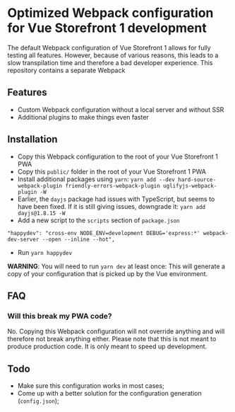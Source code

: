 # Optimized Webpack configuration for Vue Storefront 1 development
The default Webpack configuration of Vue Storefront 1 allows for fully testing all features. However, because of various reasons,
this leads to a slow transpilation time and therefore a bad developer experience. This repository contains a separate Webpack 

## Features
- Custom Webpack configuration without a local server and without SSR
- Additional plugins to make things even faster

## Installation
- Copy this Webpack configuration to the root of your Vue Storefront 1 PWA
- Copy this `public/` folder in the root of your Vue Storefront 1 PWA
- Install additional packages using `yarn`: `yarn add --dev hard-source-webpack-plugin friendly-errors-webpack-plugin uglifyjs-webpack-plugin -W`
- Earlier, the `dayjs` package had issues with TypeScript, but seems to have been fixed. If it is still giving issues, downgrade it: `yarn add dayjs@1.8.15 -W`
- Add a new script to the `scripts` section of `package.json`

```
"happydev": "cross-env NODE_ENV=development DEBUG='express:*' webpack-dev-server --open --inline --hot",
```

- Run `yarn happydev`

**WARNING**: You will need to run `yarn dev` at least once: This will generate a copy of your configuration
that is picked up by the Vue environment.


## FAQ
### Will this break my PWA code?
No. Copying this Webpack configuration will not override anything and will therefore not break anything either. Please note that
this is not meant to produce production code. It is only meant to speed up development.

## Todo
- Make sure this configuration works in most cases;
- Come up with a better solution for the configuration generation (`config.json`);

